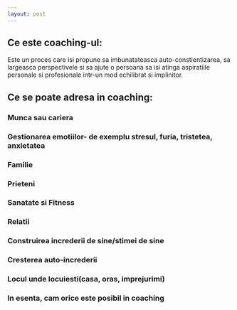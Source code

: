 ```yaml
---
layout: post
---
```



## Ce este coaching-ul:

Este un proces care isi propune sa imbunatateasca auto-constientizarea, sa largeasca perspectivele si sa ajute o persoana sa isi atinga aspiratiile personale si profesionale intr-un mod echilibrat si implinitor.

## Ce se poate adresa in coaching:
### Munca sau cariera
### Gestionarea emotiilor- de exemplu stresul, furia, tristetea, anxietatea
### Familie
### Prieteni
### Sanatate si Fitness
### Relatii
### Construirea increderii de sine/stimei de sine
### Cresterea auto-increderii
### Locul unde locuiesti(casa, oras, imprejurimi)
### In esenta, cam orice este posibil in coaching